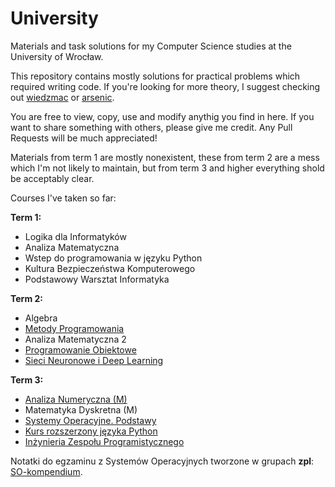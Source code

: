 # University
Materials and task solutions for my Computer Science studies at the University of Wrocław.

This repository contains mostly solutions for practical problems which required writing code. If you're looking for
more theory, I suggest checking out [wiedzmac](https://github.com/wiedzmac/University/) or [arsenic](http://arsenicrose.pl/).

You are free to view, copy, use and modify anythig you find in here. If you want to share something with others,
please give me credit. Any Pull Requests will be much appreciated!

Materials from term 1 are mostly nonexistent, these from term 2 are a mess which I'm not likely to maintain,
but from term 3 and higher everything shold be acceptably clear.

Courses I've taken so far:

**Term 1:**
- Logika dla Informatyków
- Analiza Matematyczna
- Wstep do programowania w języku Python
- Kultura Bezpieczeństwa Komputerowego
- Podstawowy Warsztat Informatyka

**Term 2:**
- Algebra
- [Metody Programowania](term2/Metody-Programowania)
- Analiza Matematyczna 2
- [Programowanie Obiektowe](term2/Programowanie-Obiektowe)
- [Sieci Neuronowe i Deep Learning](https://github.com/sgorawski/nn_assignments)

**Term 3:**
- [Analiza Numeryczna (M)](term3/Analiza-Numeryczna-M)
- Matematyka Dyskretna (M)
- [Systemy Operacyjne. Podstawy](term3/Systemy-Operacyjne-Podstawy)
- [Kurs rozszerzony języka Python](term3/Rozszerzony-kurs-jezyka-Python)
- [Inżynieria Zespołu Programistycznego](https://github.com/sgorawski/IZP-glosowanie)

Notatki do egzaminu z Systemów Operacyjnych tworzone w grupach **zpl**:
[SO-kompendium](https://github.com/sgorawski/SO-kompendium).
